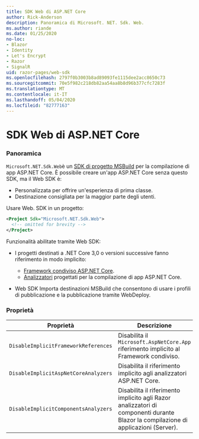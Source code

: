 ```yaml
---
title: SDK Web di ASP.NET Core
author: Rick-Anderson
description: Panoramica di Microsoft. NET. Sdk. Web.
ms.author: riande
ms.date: 01/25/2020
no-loc:
- Blazor
- Identity
- Let's Encrypt
- Razor
- SignalR
uid: razor-pages/web-sdk
ms.openlocfilehash: 2797f0b3003b8ad89093fe1115dee2acc8650c73
ms.sourcegitcommit: 70e5f982c218db82aa54aa8b8d96b377cfc7283f
ms.translationtype: MT
ms.contentlocale: it-IT
ms.lasthandoff: 05/04/2020
ms.locfileid: "82777163"
---
```

# <a name="aspnet-core-web-sdk"></a>SDK Web di ASP.NET Core

### <a name="overview"></a>Panoramica

`Microsoft.NET.Sdk.Web`è un [SDK di progetto MSBuild](https://docs.microsoft.com/visualstudio/msbuild/how-to-use-project-sdk) per la compilazione di app ASP.NET Core. È possibile creare un'app ASP.NET Core senza questo SDK, ma il Web SDK è:

* Personalizzata per offrire un'esperienza di prima classe.
* Destinazione consigliata per la maggior parte degli utenti.

Usare Web. SDK in un progetto:

  ```xml
  <Project Sdk="Microsoft.NET.Sdk.Web">
    <!-- omitted for brevity -->
  </Project>
  ```

Funzionalità abilitate tramite Web SDK:

* I progetti destinati a .NET Core 3,0 o versioni successive fanno riferimento in modo implicito:

  * [Framework condiviso ASP.NET Core](xref:fundamentals/metapackage-app).
  * [Analizzatori](/visualstudio/extensibility/getting-started-with-roslyn-analyzers) progettati per la compilazione di app ASP.NET Core.
* Web SDK Importa destinazioni MSBuild che consentono di usare i profili di pubblicazione e la pubblicazione tramite WebDeploy.

### <a name="properties"></a>Proprietà

| Proprietà | Descrizione |
| -------- | ----------- |
| `DisableImplicitFrameworkReferences` | Disabilita il `Microsoft.AspNetCore.App` riferimento implicito al Framework condiviso. |
| `DisableImplicitAspNetCoreAnalyzers` | Disabilita il riferimento implicito agli analizzatori ASP.NET Core. |
| `DisableImplicitComponentsAnalyzers` | Disabilita il riferimento implicito agli Razor analizzatori di componenti durante Blazor la compilazione di applicazioni (Server). |
